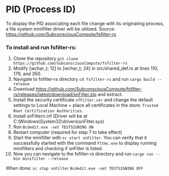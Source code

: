 # PID (Process ID)
To display the PID associating each file change with its originating process, a file system minifilter driver will be utilized.
Source: https://github.com/SubconsciousCompute/fsfilter-rs

### To install and run fsfilter-rs:
1. Clone the repository ```git clone https://github.com/SubconsciousCompute/fsfilter-rs```
2. Modify [wchar_t; 12] to [wchar_t; 24] in src/shared_def.rs at lines 110, 179, and 350.
3. Navigate to fsfilter-rs directory ```cd fsfilter-rs``` and run ```cargo build --release```
4. Download https://github.com/SubconsciousCompute/fsfilter-rs/releases/latest/download/snFilter.zip and extract.
5. Install the security certificate ```sfFilter.cer``` and change the default settings to Local Machine + place all certificates in the store: ```Trusted Root Certification Authorities```.
6. Install snFiltern.inf (Driver will be at C:\Windows\System32\drivers\snFilter.sys)
7. Run ```Bcdedit.exe -set TESTSIGNING ON```
8. Restart computer (required for step 7 to take effect)
9. Start the minifilter with ```sc start snFilter```. You can verify that it successfully started with the command ```Fltmc.exe``` to display running minifilters and checking if snFilter is listed.
10. Now you can navigate to the fsfilter-rs directory and run ```cargo run --bin minifilter --release```

When done:
```sc stop snFilter```
```Bcdedit.exe -set TESTSIGNING OFF```
